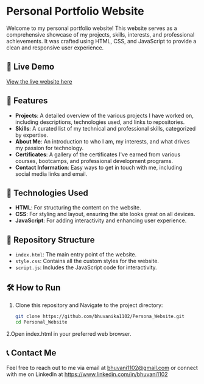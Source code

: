 # Personal Portfolio Website

Welcome to my personal portfolio website! This website serves as a comprehensive showcase of my projects, skills, interests, and professional achievements. It was crafted using HTML, CSS, and JavaScript to provide a clean and responsive user experience.

## 🔗 Live Demo
[View the live website here](https://bhuvanika1102.github.io/portfolio/) 

## 🌟 Features

- **Projects**: A detailed overview of the various projects I have worked on, including descriptions, technologies used, and links to  repositories.
- **Skills**: A curated list of my technical and professional skills, categorized by expertise.
- **About Me**: An introduction to who I am, my interests, and what drives my passion for technology.
- **Certificates**: A gallery of the certificates I've earned from various courses, bootcamps, and professional development programs.
- **Contact Information**: Easy ways to get in touch with me, including social media links and email.

## 🚀 Technologies Used

- **HTML**: For structuring the content on the website.
- **CSS**: For styling and layout, ensuring the site looks great on all devices.
- **JavaScript**: For adding interactivity and enhancing user experience.

## 📁 Repository Structure

- `index.html`: The main entry point of the website.
- `style.css`: Contains all the custom styles for the website.
- `script.js`: Includes the JavaScript code for interactivity.


## 🛠️ How to Run

1. Clone this repository and Navigate to the project directory:
   ```bash
   git clone https://github.com/bhuvanika1102/Persona_Website.git
   cd Personal_Website

2.Open index.html in your preferred web browser.


## 📞 Contact Me
Feel free to reach out to me via email at bhuvani1102@gmail.com or connect with me on LinkedIn at https://www.linkedin.com/in/bhuvani1102

